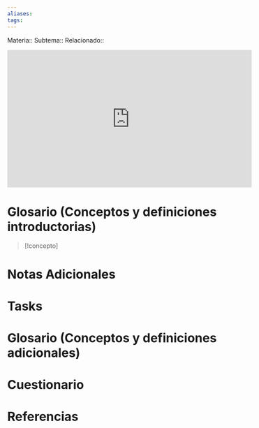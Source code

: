 ```yaml
---
aliases: 
tags:
---
```

Materia::
Subtema:: 
Relacionado:: 

<iframe width="560" height="315" src="https://www.youtube.com/embed/DcYwisP1x00?si=TXZXOTNmasTvwlwp" title="YouTube video player" frameborder="0" allow="accelerometer; autoplay; clipboard-write; encrypted-media; gyroscope; picture-in-picture; web-share" referrerpolicy="strict-origin-when-cross-origin" allowfullscreen></iframe>

# Glosario (Conceptos y definiciones introductorias)
> [!concepto]
> 

# Notas Adicionales

# Tasks

# Glosario (Conceptos y definiciones adicionales)

# Cuestionario

# Referencias 
